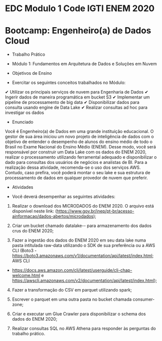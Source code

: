 # EDC Modulo 1 Code IGTI ENEM 2020

# Bootcamp: Engenheiro(a) de Dados Cloud

- Trabalho Prático

- Módulo 1: Fundamentos em Arquitetura de Dados e Soluções em Nuvem

- Objetivos de Ensino

- Exercitar os seguintes conceitos trabalhados no Módulo:

✔ Utilizar os principais serviços de nuvem para Engenharia de Dados
✔ Ingerir dados de maneira programática em bucket S3
✔ Implementar um pipeline de processamento de big data
✔ Disponibilizar dados para consulta usando engine de Data Lake
✔ Realizar consultas ad hoc para investigar os dados

- Enunciado

Você é Engenheiro(a) de Dados em uma grande instituição educacional. O gestor de sua
área iniciou um novo projeto de inteligência de dados com o objetivo de entender o
desempenho de alunos do ensino médio de todo o Brasil no Exame Nacional do Ensino
Médio (ENEM). Desse modo, você será responsável por construir um Data Lake com os
dados do ENEM 2020, realizar o processamento utilizando ferramental adequado e
disponibilizar o dado para consultas dos usuários de negócios e analistas de BI.
Para a realização dessa atividade, recomenda-se o uso dos serviços AWS. Contudo, caso
prefira, você poderá montar o seu lake e sua estrutura de processamento de dados em
qualquer provedor de nuvem que preferir.

- Atividades

- Você deverá desempenhar as seguintes atividades:

1. Realizar o download dos MICRODADOS do ENEM 2020. O arquivo está
disponível neste link: (https://www.gov.br/inep/pt-br/acesso-ainformacao/dados-abertos/microdados);

2. Criar um bucket chamado datalake-<seunome>-<numerodaconta> para
armazenamento dos dados crus do ENEM 2020;

3. Fazer a ingestão dos dados do ENEM 2020 em seu data lake numa pasta intitulada
raw-data utilizando o SDK de sua preferência ou a AWS CLI (Boto3 -
https://boto3.amazonaws.com/v1/documentation/api/latest/index.html; AWS CLI
- https://docs.aws.amazon.com/cli/latest/userguide/cli-chap-welcome.html e
https://awscli.amazonaws.com/v2/documentation/api/latest/index.html);

4. Fazer a transformação do CSV em parquet utilizando spark;

5. Escrever o parquet em uma outra pasta no bucket chamada consumer-zone;
6. Criar e executar um Glue Crawler para disponibilizar o schema dos dados do
ENEM 2020;

7. Realizar consultas SQL no AWS Athena para responder às perguntas do trabalho
prático.
